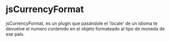 jsCurrencyFormat
================

jsCurrencyFormat, es un plugin que pasándole el 'locale' de un idioma te devuelve el numero contenido en el objeto formateado al tipo de moneda de ese país.

